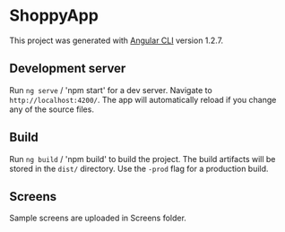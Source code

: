 # ShoppyApp

This project was generated with [Angular CLI](https://github.com/angular/angular-cli) version 1.2.7.

## Development server

Run `ng serve` / 'npm start' for a dev server. Navigate to `http://localhost:4200/`. The app will automatically reload if you change any of the source files.

## Build

Run `ng build` / 'npm build' to build the project. The build artifacts will be stored in the `dist/` directory. Use the `-prod` flag for a production build.

## Screens

Sample screens are uploaded in Screens folder.
